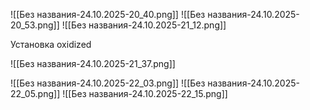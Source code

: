
![[Без названия-24.10.2025-20_40.png]]
![[Без названия-24.10.2025-20_53.png]]
![[Без названия-24.10.2025-21_12.png]]


Установка oxidized

![[Без названия-24.10.2025-21_37.png]]

![[Без названия-24.10.2025-22_03.png]]
![[Без названия-24.10.2025-22_05.png]]
![[Без названия-24.10.2025-22_15.png]]